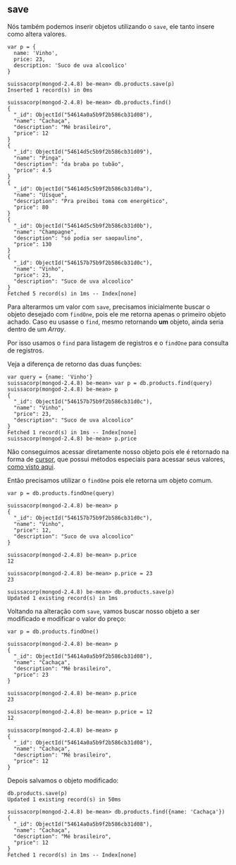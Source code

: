 ## save

Nós também podemos inserir objetos utilizando o `save`, ele tanto insere como altera valores.

```
var p = {
  name: 'Vinho',
  price: 23,
  description: 'Suco de uva alcoolico'
}

suissacorp(mongod-2.4.8) be-mean> db.products.save(p)
Inserted 1 record(s) in 0ms

suissacorp(mongod-2.4.8) be-mean> db.products.find()
{
  "_id": ObjectId("54614a0a5b9f2b586cb31d08"),
  "name": "Cachaça",
  "description": "Mé brasileiro",
  "price": 12
}
{
  "_id": ObjectId("54614d5c5b9f2b586cb31d09"),
  "name": "Pinga",
  "description": "da braba po tubão",
  "price": 4.5
}
{
  "_id": ObjectId("54614d5c5b9f2b586cb31d0a"),
  "name": "Uísque",
  "description": "Pra preiboi toma com energético",
  "price": 80
}
{
  "_id": ObjectId("54614d5c5b9f2b586cb31d0b"),
  "name": "Champagne",
  "description": "só podia ser saopaulino",
  "price": 130
}
{
  "_id": ObjectId("546157b75b9f2b586cb31d0c"),
  "name": "Vinho",
  "price": 23,
  "description": "Suco de uva alcoolico"
}
Fetched 5 record(s) in 1ms -- Index[none]
```

Para alterarmos um valor com `save`, precisamos inicialmente buscar o objeto desejado com `findOne`, pois ele me retorna apenas o primeiro objeto achado. Caso eu usasse o `find`, mesmo retornando **um** objeto, ainda seria dentro de um *Array*.

Por isso usamos o `find` para listagem de registros e o `findOne` para consulta de registros.

Veja a diferença de retorno das duas funções:

```
var query = {name: 'Vinho'}
suissacorp(mongod-2.4.8) be-mean> var p = db.products.find(query)
suissacorp(mongod-2.4.8) be-mean> p
{
  "_id": ObjectId("546157b75b9f2b586cb31d0c"),
  "name": "Vinho",
  "price": 23,
  "description": "Suco de uva alcoolico"
}
Fetched 1 record(s) in 1ms -- Index[none]
suissacorp(mongod-2.4.8) be-mean> p.price
```

Não conseguimos acessar diretamente nosso objeto pois ele é retornado na forma de [cursor](http://docs.mongodb.org/manual/core/cursors/), que possui métodos especiais para acessar seus valores, [como visto aqui](http://docs.mongodb.org/manual/tutorial/iterate-a-cursor/).

Então precisamos utilizar o `findOne` pois ele retorna um objeto comum.

```
var p = db.products.findOne(query)

suissacorp(mongod-2.4.8) be-mean> p
{
  "_id": ObjectId("546157b75b9f2b586cb31d0c"),
  "name": "Vinho",
  "price": 12,
  "description": "Suco de uva alcoolico"
}

suissacorp(mongod-2.4.8) be-mean> p.price
12

suissacorp(mongod-2.4.8) be-mean> p.price = 23
23

suissacorp(mongod-2.4.8) be-mean> db.products.save(p)
Updated 1 existing record(s) in 1ms

```

Voltando na alteração com `save`, vamos buscar nosso objeto a ser modificado e modificar o valor do preço:

```
var p = db.products.findOne()

suissacorp(mongod-2.4.8) be-mean> p
{
  "_id": ObjectId("54614a0a5b9f2b586cb31d08"),
  "name": "Cachaça",
  "description": "Mé brasileiro",
  "price": 23
}

suissacorp(mongod-2.4.8) be-mean> p.price
23

suissacorp(mongod-2.4.8) be-mean> p.price = 12
12

suissacorp(mongod-2.4.8) be-mean> p
{
  "_id": ObjectId("54614a0a5b9f2b586cb31d08"),
  "name": "Cachaça",
  "description": "Mé brasileiro",
  "price": 12
}
```


Depois salvamos o objeto modificado:

```
db.products.save(p)
Updated 1 existing record(s) in 50ms

suissacorp(mongod-2.4.8) be-mean> db.products.find({name: 'Cachaça'})
{
  "_id": ObjectId("54614a0a5b9f2b586cb31d08"),
  "name": "Cachaça",
  "description": "Mé brasileiro",
  "price": 12
}
Fetched 1 record(s) in 1ms -- Index[none]

```
